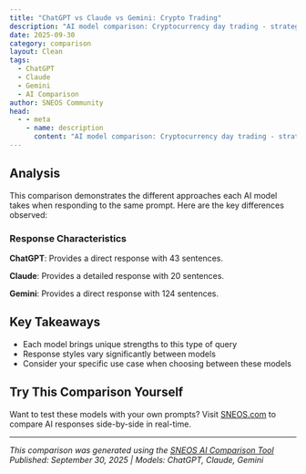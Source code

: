 ```yaml
---
title: "ChatGPT vs Claude vs Gemini: Crypto Trading"
description: "AI model comparison: Cryptocurrency day trading - strategies for consistent profits..."
date: 2025-09-30
category: comparison
layout: Clean
tags:
  - ChatGPT
  - Claude
  - Gemini
  - AI Comparison
author: SNEOS Community
head:
  - - meta
    - name: description
      content: "AI model comparison: Cryptocurrency day trading - strategies for consistent profits..."
---
```


<ChatComparison
  title="ChatGPT vs Claude vs Gemini: Crypto Trading"
  prompt="Cryptocurrency day trading - strategies for consistent profits"
  :responses='{
    "ChatGPT": "Day trading cryptocurrency can be highly volatile and risky, but with the right strategies and discipline, it\u2019s possible to generate consistent profits. Here are some effective strategies and tips for day trading cryptocurrency:\n\n### 1. **Choose the Right Cryptocurrency**\n- Focus on cryptocurrencies with high liquidity and trading volume (e.g., Bitcoin, Ethereum, Binance Coin).\n- Highly liquid coins ensure tighter spreads and less slippage.\n\n### 2. **Technical Analysis**\n- Use technical indicators and chart patterns to make trading decisions.\n- Popular indicators include:\n  - Moving Averages (MA, EMA)\n  - Relative Strength Index (RSI)\n  - Bollinger Bands\n  - MACD (Moving Average Convergence Divergence)\n- Learn to identify support and resistance levels.\n\n### 3. **Scalping**\n- Make multiple trades throughout the day to profit from small price movements.\n- Requires quick decision-making and low spreads.\n- Use short timeframes (1 to 5 minutes charts).\n\n### 4. **Momentum Trading**\n- Identify strong trends and follow the momentum.\n- Buy when the price is rapidly rising and sell before it reverses.\n- Use volume and RSI to confirm momentum.\n\n### 5. **Range Trading**\n- Trade within well-defined support and resistance levels.\n- Buy near support and sell near resistance.\n- Works best in sideways or stable markets.\n\n### 6. **Breakout Trading**\n- Identify key levels where the price tends to break out.\n- Enter long or short positions when the price breaks above resistance or below support with high volume.\n- Use stop-losses to manage risk.\n\n### 7. **Risk Management**\n- Never risk more than 1-2% of your trading capital on a single trade.\n- Use stop-loss orders to protect against large losses.\n- Set take-profit levels to lock in gains.\n\n### 8. **Stay Updated with News**\n- Cryptocurrency markets react quickly to news about regulations, exchanges, and technology updates.\n- Use news feeds and social media to stay informed.\n\n### 9. **Practice Discipline and Patience**\n- Stick to your strategy and don\u2019t chase losses.\n- Avoid trading based on emotions or rumors.\n\n### 10. **Use a Demo Account**\n- Practice your strategies in a risk-free environment before going live.\n\n### 11. **Keep Track of Your Trades**\n- Maintain a trading journal to analyze what works and what doesn\u2019t.\n- Regularly review and refine your strategy.\n\n---\n\n### Tools to Consider\n- Trading platforms like Binance, Coinbase Pro, Kraken\n- Charting software like TradingView\n- Bots and automated trading software (use cautiously)\n\n---\n\n### Final Words\nDay trading cryptocurrency can be lucrative but comes with substantial risk due to market volatility. Continuous learning, disciplined risk management, and adapting to market conditions are crucial for consistent profitability.\n\nIf you want, I can also provide example setups for any of the strategies above or help you build a sample trading plan.",
    "Claude": "# Cryptocurrency Day Trading Strategies\n\n## \u26A0\uFE0F Important Disclaimer\nDay trading crypto is extremely high-risk. Most day traders lose money, and crypto markets are particularly volatile. Never trade more than you can afford to lose completely.\n\n## Core Strategies\n\n### 1. **Scalping**\n- **Concept**: Multiple small trades capturing 1-3% moves\n- **Timeframes**: 1-5 minute charts\n- **Pairs**: High liquidity coins (BTC, ETH, major alts)\n- **Tools**: Order book analysis, Level II data\n\n### 2. **Range Trading**\n- **Concept**: Buy support, sell resistance in sideways markets\n- **Identification**: Horizontal support/resistance levels\n- **Risk Management**: Tight stops outside the range\n- **Best Markets**: Low volatility periods\n\n### 3. **Breakout Trading**\n- **Concept**: Enter when price breaks key levels with volume\n- **Confirmation**: High volume on breakout\n- **Targets**: Measured moves based on pattern height\n- **Risk**: False breakouts are common\n\n### 4. **News Trading**\n- **Concept**: Trade on major announcements/events\n- **Examples**: Regulatory news, exchange listings, partnerships\n- **Timing**: Often within minutes of news release\n- **Risk**: Extreme volatility and slippage\n\n## Technical Analysis Essentials\n\n### Key Indicators\n- **Moving Averages**: 9, 21, 50 EMA for trend direction\n- **RSI**: Identify overbought/oversold conditions\n- **MACD**: Momentum and trend changes\n- **Volume**: Confirm price movements\n- **Bollinger Bands**: Volatility and mean reversion\n\n### Chart Patterns\n- Triangles, flags, head \u0026 shoulders\n- Support/resistance levels\n- Candlestick patterns (doji, hammer, engulfing)\n\n## Risk Management (Critical)\n\n### Position Sizing\n- Never risk more than 1-2% of capital per trade\n- Use position calculators based on stop-loss distance\n- Account for crypto\u0027s high volatility\n\n### Stop Losses\n- Always use stop losses\n- Consider crypto\u0027s volatility when setting levels\n- Trailing stops for profitable positions\n\n### Take Profits\n- Set clear profit targets before entering\n- Consider partial profit-taking\n- Risk/reward ratio minimum 1:2\n\n## Practical Implementation\n\n### Market Selection\n- **Major Pairs**: BTC/USDT, ETH/USDT for stability\n- **Alt Pairs**: Higher volatility, more risk/reward\n- **Avoid**: Low volume, new/unknown coins\n\n### Timing\n- **Best Hours**: Overlapping trading sessions\n- **Avoid**: Major news events you can\u0027t monitor\n- **Weekend Trading**: Lower liquidity, higher spreads\n\n### Exchange Considerations\n- Low fees (crucial for day trading)\n- High liquidity\n- Reliable execution\n- Advanced order types\n\n## Common Mistakes to Avoid\n\n1. **Overtrading**: Quality over quantity\n2. **Revenge Trading**: Chasing losses\n3. **FOMO**: Entering trades too late\n4. **Ignoring Fees**: Trading costs add up quickly\n5. **No Trading Plan**: Emotional decision-making\n6. **Overleveraging**: Using excessive margin\n\n## Tools and Resources\n\n### Trading Platforms\n- Professional charting software\n- Real-time data feeds\n- Order management tools\n- Portfolio tracking\n\n### Education\n- Paper trading first\n- Backtesting strategies\n- Risk management courses\n- Market psychology books\n\n## Reality Check\n\n### Success Statistics\n- 80-90% of day traders lose money\n- Crypto markets are especially challenging\n- Consistent profitability takes years to develop\n- Most profitable traders started with substantial capital\n\n### Alternatives to Consider\n- **Swing Trading**: Less time-intensive\n- **DCA Strategy**: Lower risk, long-term focus\n- **Staking/Lending**: Passive income generation\n- **Index Investing**: Broad crypto exposure\n\n## Final Recommendations\n\n1. **Start Small**: Use tiny positions while learning\n2. **Paper Trade**: Practice without real money first\n3. **Keep Records**: Track all trades and analyze performance\n4. **Continuous Learning**: Markets constantly evolve\n5. **Have an Exit Strategy**: Know when to stop trading\n\nRemember: The goal isn\u0027t just making money, but keeping it. Focus more on not losing money than on making profits, and always prioritize risk management over potential gains.\n\nWould you",
    "Gemini": "Day trading cryptocurrency is a high-risk, high-reward endeavor. There\u0027s no magic bullet for guaranteed profits, but employing well-researched strategies and disciplined risk management can significantly improve your chances of success. Here\u0027s a breakdown of popular strategies and considerations:\n\n**I. Foundational Principles - Essential for Success**\n\n*   **Education is Key:**\n    *   **Technical Analysis (TA):** Understanding charts, indicators, and patterns is crucial. Learn about:\n        *   **Chart patterns:** Head and Shoulders, Double Tops/Bottoms, Triangles, Flags, etc.\n        *   **Indicators:** Moving Averages (MA), Relative Strength Index (RSI), Moving Average Convergence Divergence (MACD), Fibonacci Retracements, Volume analysis.\n    *   **Fundamental Analysis (FA):** Research the underlying technology, team, adoption rate, and market sentiment of the cryptocurrencies you\u0027re trading. Stay updated on news and events.\n    *   **Market Sentiment Analysis:** Gauge the overall mood of the market. Is it bullish (positive) or bearish (negative)?  This can be done through news analysis, social media monitoring, and sentiment indicators.\n*   **Risk Management is Paramount:**\n    *   **Stop-Loss Orders:**  Absolutely essential.  Place stop-loss orders on every trade to limit potential losses.  Decide your maximum acceptable loss per trade *before* entering the trade. A common rule is to risk only 1-2% of your account on any single trade.\n    *   **Position Sizing:**  Don\u0027t put all your eggs in one basket.  Calculate the appropriate position size based on your risk tolerance and stop-loss placement.  Smaller positions reduce the impact of losing trades.\n    *   **Leverage Wisely (or Avoid it Entirely):**  Leverage can amplify profits, but it also magnifies losses.  Beginners should avoid leverage until they are consistently profitable without it.  If using leverage, use it conservatively. Understand margin requirements and liquidation prices.\n    *   **Emotional Control:**  Fear and greed are your enemies. Stick to your trading plan and avoid impulsive decisions based on emotions.  Take breaks when needed.\n    *   **Diversification (to a degree):**  Don\u0027t put all your capital into a single cryptocurrency.  However, avoid *over* diversifying. Focus on a few well-researched coins you understand.\n*   **Choose the Right Trading Platform:**\n    *   **Liquidity:** Ensure the platform has sufficient liquidity for the coins you want to trade.  High liquidity means tighter spreads and easier order execution.\n    *   **Fees:**  Compare trading fees across different platforms.  Even small fees can add up over time.\n    *   **Security:** Choose a platform with robust security measures to protect your funds.\n    *   **Tools and Features:** Look for platforms with charting tools, order types (limit, market, stop-loss), and other features that support your trading strategy.\n*   **Develop a Trading Plan:**\n    *   **Define your goals:** What are you trying to achieve?\n    *   **Identify your trading style:** Scalping, day trading, swing trading, etc.\n    *   **Set entry and exit rules:**  When will you enter a trade, and when will you exit (both for profit and loss)?\n    *   **Define your risk tolerance:** How much are you willing to lose per trade and overall?\n    *   **Backtesting:** Test your strategy on historical data to see how it would have performed.  This helps identify potential weaknesses.\n    *   **Journaling:**  Keep a detailed record of your trades, including the reasons for entering and exiting, your emotions, and any observations.  This will help you learn from your mistakes and improve your strategy.\n*   **Stay Informed:**\n    *   **Follow reputable news sources:** CoinDesk, CoinTelegraph, Bloomberg, etc.\n    *   **Monitor social media:** Twitter (follow crypto influencers), Reddit (r/cryptocurrency, r/Daytrading), etc. Be aware of misinformation and scams.\n    *   **Use crypto screeners and scanners:** To identify potential trading opportunities.\n\n**II. Common Cryptocurrency Day Trading Strategies**\n\n*   **Scalping:**\n    *   **Goal:**  Make small profits from tiny price movements.\n    *   **Frequency:**  Very high frequency \u2013 numerous trades per day.\n    *   **Timeframe:**  Very short \u2013 minutes or even seconds.\n    *   **Indicators:** Order book analysis, Level 2 data, fast-moving indicators (RSI, Stochastic Oscillator).\n    *   **Risk:**  High risk due to the rapid pace and small profit margins. Requires fast execution and precise timing.\n*   **Momentum Trading:**\n    *   **Goal:**  Capitalize on strong price trends.\n    *   **Frequency:**  Medium frequency \u2013 several trades per day.\n    *   **Timeframe:**  Short to medium \u2013 minutes to hours.\n    *   **Indicators:** Volume, RSI, MACD, Moving Averages.\n    *   **Risk:**  Moderate risk.  Identifying the start and end of a trend is crucial.  False breakouts can lead to losses.\n*   **Breakout Trading:**\n    *   **Goal:**  Profit from price breaking through a resistance level (for buying) or a support level (for selling).\n    *   **Frequency:**  Low to medium frequency.\n    *   **Timeframe:**  Minutes to hours.\n    *   **Indicators:** Volume, price action around support and resistance levels.\n    *   **Risk:**  Moderate risk.  False breakouts are common.  Confirmation of the breakout with increased volume is important.\n*   **Range Trading:**\n    *   **Goal:**  Buy at the support level and sell at the resistance level within a defined price range.\n    *   **Frequency:**  Low to medium frequency.\n    *   **Timeframe:**  Hours to days (can extend beyond day trading).\n    *   **Indicators:**  Support and resistance levels, RSI, Stochastic Oscillator.\n    *   **Risk:**  Moderate risk.  The price may break out of the range, leading to losses.\n*   **Arbitrage:**\n    *   **Goal:**  Profit from price differences of the same cryptocurrency on different exchanges.\n    *   **Frequency:**  Can vary depending on the price differences.\n    *   **Timeframe:**  Seconds to minutes.\n    *   **Indicators:**  Price feeds from multiple exchanges, arbitrage bots.\n    *   **Risk:**  Relatively low risk, but requires fast execution and can be difficult to execute profitably due to fees and transaction times.  Front-running bots can also impact profitability.\n*   **News Trading:**\n    *   **Goal:**  Capitalize on price movements triggered by news events (e.g., exchange listings, partnerships, regulatory announcements).\n    *   **Frequency:**  Low frequency.\n    *   **Timeframe:**  Minutes to hours.\n    *   **Indicators:**  News feeds, social media monitoring, volume analysis.\n    *   **Risk:**  High risk.  News can be unreliable, and prices can react unpredictably.  Fast execution is critical.\n\n**III. Important Considerations and Caveats**\n\n*   **Volatility:** Cryptocurrency markets are highly volatile.  Expect significant price swings.\n*   **24/7 Trading:** Cryptocurrency markets are open 24/7, which can be both an advantage and a disadvantage.  It requires constant monitoring, which can be tiring and lead to emotional decisions.\n*   **Market Manipulation:**  The cryptocurrency market is susceptible to manipulation, such as pump and dumps. Be wary of hype and do your own research.\n*   **Regulation:**  The regulatory landscape for cryptocurrency is constantly evolving, which can impact prices and trading strategies. Stay informed about regulatory changes in your jurisdiction.\n*   **Tax Implications:**  Profits from cryptocurrency trading are typically taxable.  Consult with a tax professional to understand your tax obligations.\n*   **Scams:**  Be aware of scams and phishing attempts.  Never share your private keys or send cryptocurrency to untrusted sources.\n*   **Psychological Impact:** Day trading can be stressful and emotionally draining.  It\u0027s important to manage your stress levels and take breaks when needed.\n*   **Profitability is Not Guaranteed:**  Even with the best strategies, there\u0027s no guarantee of profitability.  Be prepared to lose money.  Only trade with funds you can afford to lose.\n\n**IV.  Tips for Increasing Your Chances of Success**\n\n*   **Start Small:** Begin with a small amount of capital and gradually increase your position size as you gain experience and confidence.\n*   **Paper Trading:** Practice your strategies on a demo account (paper trading) before risking real money.\n*   **Backtesting:** Thoroughly backtest your strategies on historical data to identify potential weaknesses.\n*   **Keep Learning:** The cryptocurrency market is constantly evolving, so it\u0027s important to stay updated on new technologies, trends, and regulations.\n*   **Be Patient:**  Profitable day trading takes time and effort.  Don\u0027t get discouraged by losses.  Learn from your mistakes and keep improving your strategy.\n*   **Seek Mentorship:** If possible, find a mentor who is an experienced and successful cryptocurrency trader.\n*   **Consider Using Trading Bots (with caution):**  Automated trading bots can execute trades based on pre-defined rules.  However, they require careful setup and monitoring and are not a substitute for human judgment. Many are scams, so do extensive research.\n\n**In Conclusion:**\n\nDay trading cryptocurrency can be profitable, but it\u0027s a challenging and risky activity.  It requires education, discipline, risk management, and emotional control.  By following the principles and strategies outlined above, you can improve your chances of success. However, remember that profitability is not guaranteed, and you should only trade with funds you can afford to lose. Always prioritize your financial security and well-being. Good luck!\n"
  }'
  published-date="22:46"
/>

## Analysis

This comparison demonstrates the different approaches each AI model takes when responding to the same prompt. Here are the key differences observed:

### Response Characteristics

**ChatGPT**: Provides a direct response with 43 sentences. 

**Claude**: Provides a detailed response with 20 sentences. 

**Gemini**: Provides a direct response with 124 sentences. 

## Key Takeaways

- Each model brings unique strengths to this type of query
- Response styles vary significantly between models
- Consider your specific use case when choosing between these models

## Try This Comparison Yourself

Want to test these models with your own prompts? Visit [SNEOS.com](https://sneos.com) to compare AI responses side-by-side in real-time.

---

*This comparison was generated using the [SNEOS AI Comparison Tool](https://sneos.com)*
*Published: September 30, 2025 | Models: ChatGPT, Claude, Gemini*
